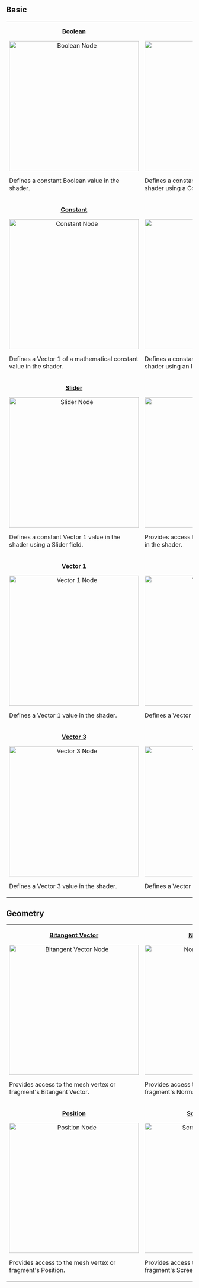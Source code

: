 ## Basic

<table align="center">
    <tr><tr valign="top">
        <td width="354"><p align="center"><b><a href="https://github.com/Unity-Technologies/ShaderGraph/wiki/Boolean-Node">Boolean</a></b></p>
<p align="center"><a href="https://github.com/Unity-Technologies/ShaderGraph/wiki/Boolean-Node"><img src="https://github.com/Unity-Technologies/ShaderGraph/wiki/Images/NodeLibrary/Nodes/Thumbnails/BooleanNodeThumb.png" alt="Boolean Node" height="350" width="350"></a></p>
<p align="left">Defines a constant Boolean value in the shader.</p></td>
        <td width="354"><p align="center"><b><a href="https://github.com/Unity-Technologies/ShaderGraph/wiki/Color-Node">Color</a></b></p>
<p align="center"><a href="https://github.com/Unity-Technologies/ShaderGraph/wiki/Color-Node"><img src="https://github.com/Unity-Technologies/ShaderGraph/wiki/Images/NodeLibrary/Nodes/Thumbnails/ColorNodeThumb.png" alt="Color Node" height="350" width="350"></a></p>
<p align="left">Defines a constant Vector 4 value in the shader using a Color field.</p></td>
    </tr>
    <tr><tr valign="top">
        <td width="354"><p align="center"><b><a href="https://github.com/Unity-Technologies/ShaderGraph/wiki/Constant-Node">Constant</a></b></p>
<p align="center"><a href="https://github.com/Unity-Technologies/ShaderGraph/wiki/Constant-Node"><img src="https://github.com/Unity-Technologies/ShaderGraph/wiki/Images/NodeLibrary/Nodes/Thumbnails/ConstantNodeThumb.png" alt="Constant Node" height="350" width="350"></a></p>
<p align="left">Defines a Vector 1 of a mathematical constant value in the shader.</p></td>
        <td width="354"><p align="center"><b><a href="https://github.com/Unity-Technologies/ShaderGraph/wiki/Integer-Node">Integer</a></b></p>
<p align="center"><a href="https://github.com/Unity-Technologies/ShaderGraph/wiki/Integer-Node"><img src="https://github.com/Unity-Technologies/ShaderGraph/wiki/Images/NodeLibrary/Nodes/Thumbnails/IntegerNodeThumb.png" alt="Integer Node" height="350" width="350"></a></p>
<p align="left">Defines a constant Vector 1 value in the shader using an Integer field.</p></td>
    </tr>
    <tr><tr valign="top">
        <td width="354"><p align="center"><b><a href="https://github.com/Unity-Technologies/ShaderGraph/wiki/Slider-Node">Slider</a></b></p>
<p align="center"><a href="https://github.com/Unity-Technologies/ShaderGraph/wiki/Slider-Node"><img src="https://github.com/Unity-Technologies/ShaderGraph/wiki/Images/NodeLibrary/Nodes/Thumbnails/SliderNodeThumb.png" alt="Slider Node" height="350" width="350"></a></p>
<p align="left">Defines a constant Vector 1 value in the shader using a Slider field.</p></td>
        <td width="354"><p align="center"><b><a href="https://github.com/Unity-Technologies/ShaderGraph/wiki/Time-Node">Time</a></b></p>
<p align="center"><a href="https://github.com/Unity-Technologies/ShaderGraph/wiki/Time-Node"><img src="https://github.com/Unity-Technologies/ShaderGraph/wiki/Images/NodeLibrary/Nodes/Thumbnails/TimeNodeThumb.png" alt="Time Node" height="350" width="350"></a></p>
<p align="left">Provides access to various Time parameters in the shader.</p></td>
    </tr>
    <tr><tr valign="top">
        <td width="354"><p align="center"><b><a href="https://github.com/Unity-Technologies/ShaderGraph/wiki/Vector-1-Node">Vector 1</a></b></p>
<p align="center"><a href="https://github.com/Unity-Technologies/ShaderGraph/wiki/Vector-1-Node"><img src="https://github.com/Unity-Technologies/ShaderGraph/wiki/Images/NodeLibrary/Nodes/Thumbnails/Vector1NodeThumb.png" alt="Vector 1 Node" height="350" width="350"></a></p>
<p align="left">Defines a Vector 1 value in the shader.</p></td>
        <td width="354"><p align="center"><b><a href="https://github.com/Unity-Technologies/ShaderGraph/wiki/Vector-2-Node">Vector 2</a></b></p>
<p align="center"><a href="https://github.com/Unity-Technologies/ShaderGraph/wiki/Vector-2-Node"><img src="https://github.com/Unity-Technologies/ShaderGraph/wiki/Images/NodeLibrary/Nodes/Thumbnails/Vector2NodeThumb.png" alt="Vector 2 Node" height="350" width="350"></a></p>
<p align="left">Defines a Vector 2 value in the shader.</p></td>
    </tr>
    <tr><tr valign="top">
        <td width="354"><p align="center"><b><a href="https://github.com/Unity-Technologies/ShaderGraph/wiki/Vector-3-Node">Vector 3</a></b></p>
<p align="center"><a href="https://github.com/Unity-Technologies/ShaderGraph/wiki/Vector-3-Node"><img src="https://github.com/Unity-Technologies/ShaderGraph/wiki/Images/NodeLibrary/Nodes/Thumbnails/Vector3NodeThumb.png" alt="Vector 3 Node" height="350" width="350"></a></p>
<p align="left">Defines a Vector 3 value in the shader.</p></td>
        <td width="354"><p align="center"><b><a href="https://github.com/Unity-Technologies/ShaderGraph/wiki/Vector-4-Node">Vector 4</a></b></p>
<p align="center"><a href="https://github.com/Unity-Technologies/ShaderGraph/wiki/Vector-4-Node"><img src="https://github.com/Unity-Technologies/ShaderGraph/wiki/Images/NodeLibrary/Nodes/Thumbnails/Vector4NodeThumb.png" alt="Vector 4 Node" height="350" width="350"></a></p>
<p align="left">Defines a Vector 4 value in the shader.</p></td>
    </tr>
</table>

## Geometry

<table align="center">
    <tr><tr valign="top">
        <td width="354"><p align="center"><b><a href="https://github.com/Unity-Technologies/ShaderGraph/wiki/Bitangent-Vector-Node">Bitangent Vector</a></b></p>
<p align="center"><a href="https://github.com/Unity-Technologies/ShaderGraph/wiki/Bitangent-Vector-Node"><img src="https://github.com/Unity-Technologies/ShaderGraph/wiki/Images/NodeLibrary/Nodes/Thumbnails/BitangentVectorNodeThumb.png" alt="Bitangent Vector Node" height="350" width="350"></a></p>
<p align="left">Provides access to the mesh vertex or fragment's Bitangent Vector.</p></td>
        <td width="354"><p align="center"><b><a href="https://github.com/Unity-Technologies/ShaderGraph/wiki/Normal-Vector-Node">Normal Vector</a></b></p>
<p align="center"><a href="https://github.com/Unity-Technologies/ShaderGraph/wiki/Normal-Vector-Node"><img src="https://github.com/Unity-Technologies/ShaderGraph/wiki/Images/NodeLibrary/Nodes/Thumbnails/NormalVectorNodeThumb.png" alt="Normal Vector Node" height="350" width="350"></a></p>
<p align="left">Provides access to the mesh vertex or fragment's Normal Vector.</p></td>
    </tr>
        <td width="354"><p align="center"><b><a href="https://github.com/Unity-Technologies/ShaderGraph/wiki/Position-Node">Position</a></b></p>
<p align="center"><a href="https://github.com/Unity-Technologies/ShaderGraph/wiki/Position-Node"><img src="https://github.com/Unity-Technologies/ShaderGraph/wiki/Images/NodeLibrary/Nodes/Thumbnails/PositionNodeThumb.png" alt="Position Node" height="350" width="350"></a></p>
<p align="left">Provides access to the mesh vertex or fragment's Position.</p></td>
        <td width="354"><p align="center"><b><a href="https://github.com/Unity-Technologies/ShaderGraph/wiki/Screen-Position-Node">Screen Position</a></b></p>
<p align="center"><a href="https://github.com/Unity-Technologies/ShaderGraph/wiki/Screen-Position-Node"><img src="https://github.com/Unity-Technologies/ShaderGraph/wiki/Images/NodeLibrary/Nodes/Thumbnails/ScreenPositionNodeThumb.png" alt="Screen Position Node" height="350" width="350"></a></p>
<p align="left">Provides access to the mesh vertex or fragment's Screen Position.</p></td>
    </tr>
</table>